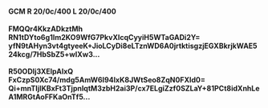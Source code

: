 #### GCM R 20/0c/400 L 20/0c/400
**FMQQr4KkzADkztMh**<br/>**RN1tDYto6g1Im2KO9WfG7PkvXIcqCyyiH5WTaGADi2Y=**<br/>**yfN9tAHyn3vt4gtyeeK+JioLCyDi8eLTznWD6A0jrtktisgzjEGXBkrjkWAE524kcg/7HbSbZ5+wIXw3...**<br/><br/>
**R50ODIj3XElpAlxQ**<br/>**FxCzpS0Xc74/mdg5AmW6I94lxK8JWtSeo8ZqN0FXId0=**<br/>**Qi+mnTIjIKBxFt3TjpnIqtM3zbH2ai3P/cx7ELgiZzf0SZLaY+81PCt8idXnhLeA1MRGtAoFFKaOnTf5...**
